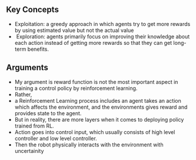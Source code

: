 
## Key Concepts
- Exploitation:  a greedy approach in which agents try to get more rewards by using estimated value but not the actual value
-  Exploration: agents primarily focus on improving their knowledge about each action instead of getting more rewards so that they can get long-term benefits.

## Arguments
- My argument is reward function is not the most important aspect in training a control  policy by reinforcement learning.
- Rather, 
- a Reinforcement Learning process includes an agent takes an action which affects the environment, and the environments gives reward and provides state to the agent.
- But in reality, there are more layers when it comes to deploying policy trained from RL.
- Action goes into control input, which usually consists of high level controller and low level controller. 
- Then the robot physically interacts with the environment with uncertainity 